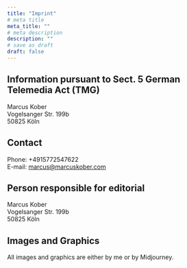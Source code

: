 ```yaml
---
title: "Imprint"
# meta title
meta_title: ""
# meta description
description: ""
# save as draft
draft: false
---
```


## Information pursuant to Sect. 5 German Telemedia Act (TMG)

Marcus Kober<br>Vogelsanger Str. 199b<br>50825 Köln

## Contact

Phone: +4915772547622<br>E-mail: marcus@marcuskober.com

## Person responsible for editorial

Marcus Kober<br>Vogelsanger Str. 199b<br>50825 Köln

## Images and Graphics

All images and graphics are either by me or by Midjourney.
